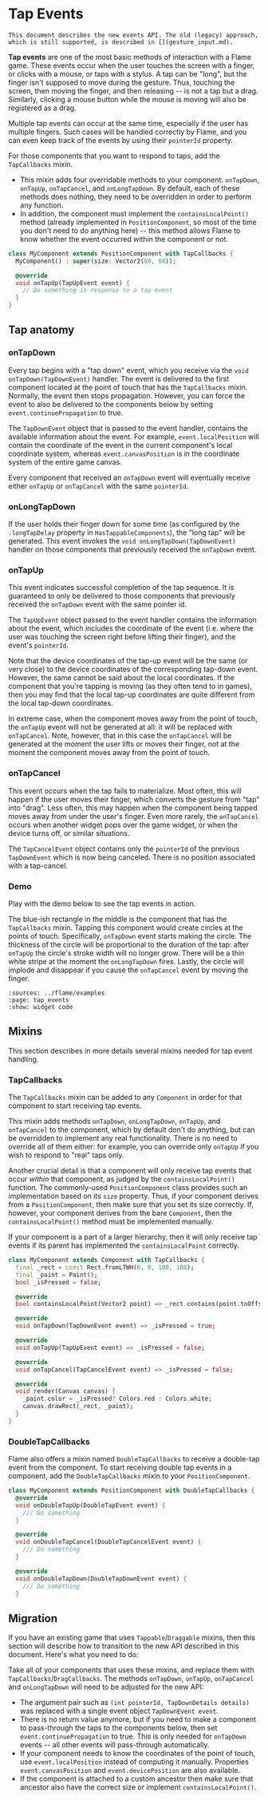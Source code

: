 # Tap Events

```{note}
This document describes the new events API. The old (legacy) approach,
which is still supported, is described in [](gesture_input.md).
```

**Tap events** are one of the most basic methods of interaction with a Flame game. These events
occur when the user touches the screen with a finger, or clicks with a mouse, or taps with a stylus.
A tap can be "long", but the finger isn't supposed to move during the gesture. Thus, touching the
screen, then moving the finger, and then releasing -- is not a tap but a drag. Similarly, clicking
a mouse button while the mouse is moving will also be registered as a drag.

Multiple tap events can occur at the same time, especially if the user has multiple fingers. Such
cases will be handled correctly by Flame, and you can even keep track of the events by using their
`pointerId` property.

For those components that you want to respond to taps, add the `TapCallbacks` mixin.

- This mixin adds four overridable methods to your component: `onTapDown`, `onTapUp`,
  `onTapCancel`, and `onLongTapDown`. By default, each of these methods does nothing, they need
  to be overridden in order to perform any function.
- In addition, the component must implement the `containsLocalPoint()` method (already implemented
  in `PositionComponent`, so most of the time you don't need to do anything here) -- this method
  allows Flame to know whether the event occurred within the component or not.

```dart
class MyComponent extends PositionComponent with TapCallbacks {
  MyComponent() : super(size: Vector2(80, 60));

  @override
  void onTapUp(TapUpEvent event) {
    // Do something in response to a tap event
  }
}
```


## Tap anatomy


### onTapDown

Every tap begins with a "tap down" event, which you receive via the `void onTapDown(TapDownEvent)`
handler. The event is delivered to the first component located at the point of touch that has the
`TapCallbacks` mixin. Normally, the event then stops propagation. However, you can force the event
to also be delivered to the components below by setting `event.continuePropagation` to true.

The `TapDownEvent` object that is passed to the event handler, contains the available information
about the event. For example, `event.localPosition` will contain the coordinate of the event in the
current component's local coordinate system, whereas `event.canvasPosition` is in the coordinate
system of the entire game canvas.

Every component that received an `onTapDown` event will eventually receive either `onTapUp` or
`onTapCancel` with the same `pointerId`.


### onLongTapDown

If the user holds their finger down for some time (as configured by the `.longTapDelay` property
in `HasTappableComponents`), the "long tap" will be generated. This event invokes the
`void onLongTapDown(TapDownEvent)` handler on those components that previously received the
`onTapDown` event.


### onTapUp

This event indicates successful completion of the tap sequence. It is guaranteed to only be
delivered to those components that previously received the `onTapDown` event with the same pointer
id.

The `TapUpEvent` object passed to the event handler contains the information about the event, which
includes the coordinate of the event (i.e. where the user was touching the screen right before
lifting their finger), and the event's `pointerId`.

Note that the device coordinates of the tap-up event will be the same (or very close) to the device
coordinates of the corresponding tap-down event. However, the same cannot be said about the local
coordinates. If the component that you're tapping is moving (as they often tend to in games), then
you may find that the local tap-up coordinates are quite different from the local tap-down
coordinates.

In extreme case, when the component moves away from the point of touch, the `onTapUp` event will not
be generated at all: it will be replaced with `onTapCancel`. Note, however, that in this case the
`onTapCancel` will be generated at the moment the user lifts or moves their finger, not at the
moment the component moves away from the point of touch.


### onTapCancel

This event occurs when the tap fails to materialize. Most often, this will happen if the user moves
their finger, which converts the gesture from "tap" into "drag". Less often, this may happen when
the component being tapped moves away from under the user's finger. Even more rarely, the
`onTapCancel` occurs when another widget pops over the game widget, or when the device turns off,
or similar situations.

The `TapCancelEvent` object contains only the `pointerId` of the previous `TapDownEvent` which is
now being canceled. There is no position associated with a tap-cancel.


### Demo

Play with the demo below to see the tap events in action.

The blue-ish rectangle in the middle is the component that has the `TapCallbacks` mixin. Tapping
this component would create circles at the points of touch. Specifically, `onTapDown` event
starts making the circle. The thickness of the circle will be proportional to the duration of the
tap: after `onTapUp` the circle's stroke width will no longer grow. There will be a thin white
stripe at the moment the `onLongTapDown` fires. Lastly, the circle will implode and disappear if
you cause the `onTapCancel` event by moving the finger.

```{flutter-app}
:sources: ../flame/examples
:page: tap_events
:show: widget code
```


## Mixins

This section describes in more details several mixins needed for tap event handling.


### TapCallbacks

The `TapCallbacks` mixin can be added to any `Component` in order for that component to start
receiving tap events.

This mixin adds methods `onTapDown`, `onLongTapDown`, `onTapUp`, and `onTapCancel` to the component,
which by default don't do anything, but can be overridden to implement any real functionality. There
is no need to override all of them either: for example, you can override only `onTapUp` if you wish
to respond to "real" taps only.

Another crucial detail is that a component will only receive tap events that occur *within* that
component, as judged by the `containsLocalPoint()` function. The commonly-used `PositionComponent`
class provides such an implementation based on its `size` property. Thus, if your component derives
from a `PositionComponent`, then make sure that you set its size correctly. If, however, your
component derives from the bare `Component`, then the `containsLocalPoint()` method must be
implemented manually.

If your component is a part of a larger hierarchy, then it will only receive tap events if its
parent has implemented the `containsLocalPoint` correctly.

```dart
class MyComponent extends Component with TapCallbacks {
  final _rect = const Rect.fromLTWH(0, 0, 100, 100);
  final _paint = Paint();
  bool _isPressed = false;

  @override
  bool containsLocalPoint(Vector2 point) => _rect.contains(point.toOffset());

  @override
  void onTapDown(TapDownEvent event) => _isPressed = true;

  @override
  void onTapUp(TapUpEvent event) => _isPressed = false;

  @override
  void onTapCancel(TapCancelEvent event) => _isPressed = false;

  @override
  void render(Canvas canvas) {
    _paint.color = _isPressed? Colors.red : Colors.white;
    canvas.drawRect(_rect, _paint);
  }
}
```


### DoubleTapCallbacks

Flame also offers a mixin named `DoubleTapCallbacks` to receive a double-tap event from the
component. To start receiving double tap events in a component, add the
`DoubleTapCallbacks` mixin to your `PositionComponent`.

```dart
class MyComponent extends PositionComponent with DoubleTapCallbacks {
  @override
  void onDoubleTapUp(DoubleTapEvent event) {
    /// Do something
  }

  @override
  void onDoubleTapCancel(DoubleTapCancelEvent event) {
    /// Do something
  }

  @override
  void onDoubleTapDown(DoubleTapDownEvent event) {
    /// Do something
  }
```


## Migration

If you have an existing game that uses `Tappable`/`Draggable` mixins, then this section will
describe how to transition to the new API described in this document. Here's what you need to do:

Take all of your components that uses these mixins, and replace them with
`TapCallbacks`/`DragCallbacks`.
The methods `onTapDown`, `onTapUp`, `onTapCancel` and `onLongTapDown` will need to be adjusted
for the new API:

- The argument pair such as `(int pointerId, TapDownDetails details)` was replaced with a single
  event object `TapDownEvent event`.
- There is no return value anymore, but if you need to make a component to pass-through the taps
  to the components below, then set `event.continuePropagation` to true. This is only needed for
  `onTapDown` events -- all other events will pass-through automatically.
- If your component needs to know the coordinates of the point of touch, use
  `event.localPosition` instead of computing it manually. Properties `event.canvasPosition` and
  `event.devicePosition` are also available.
- If the component is attached to a custom ancestor then make sure that ancestor also have the
  correct size or implement `containsLocalPoint()`.
